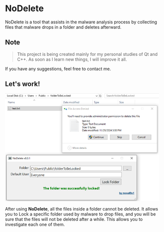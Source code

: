 # NoDelete
NoDelete is a tool that assists in the malware analysis process by collecting files that malware drops in a folder and deletes afterward.

## Note
> This project is being created mainly for my personal studies of Qt and C++. As soon as I learn new things, I will improve it all.

If you have any suggestions, feel free to contact me.

## Let's work!
![NoDelete-Done](/imgs/NoDelete-Done.png)

After using **NoDelete**, all the files inside a folder cannot be deleted. It allows you to Lock a specific folder used by malware to drop files, and you will be sure that the files will not be deleted after a while. This allows you to investigate each one of them.